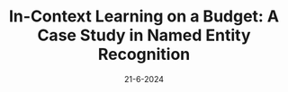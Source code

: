 ---
title: 'In-Context Learning on a Budget: A Case Study in Named Entity Recognition'
authors: <b>Uri Berger</b>, Tal Baumel, Gabriel Stanovsky
venue: ' '
base: icl24
pdf: NONE
pdf-ext: https://arxiv.org/abs/2406.13274
bib: bib.txt
bib-ext: NONE
code: NONE
slides: NONE
poster: NONE
data: NONE
talk: NONE
layout: post
date: 21-6-2024
categories: NONE
---
